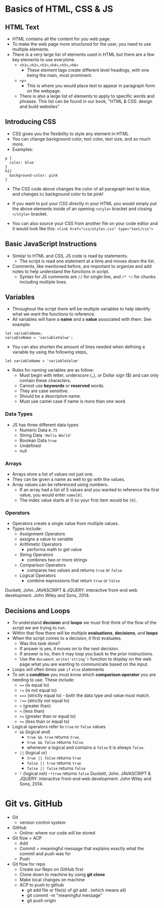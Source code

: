 # Basics of HTML, CSS & JS

## HTML Text

- HTML contains all the content for you web page.
- To make the web page more structured for the user, you need to use multiple elements.
- There is a very large list of elements used in HTML but there are a few key elements to use everytime.
  - `<h1>`,`<h2>`,`<h3>`,`<h4>`,`<h5>`,`<h6>`
    - These element tags create different level headings, with one being the main, most prominent.
  - `<p>`
    - This is where you would place text to appear in paragraph form on the webpage.
  - There is also a large list of elements to apply to specific words and phrases. This list can be found in our book, "HTML & CSS: design and build websites"

## Introducing CSS

- CSS gives you the flexibility to style any element in HTML
- You can change background color, text color, text size, and so much more.
- Examples:
```
p {
  color: blue
}
h1{
  background-color: pink
}
```
- The CSS code above changes the color of all paragraph text to blue, and changes `h1` background color to be pink!


- If you want to put your CSS directly in your HTML you would simply put the above elements inside of an opening `<style>` bracket and closing `</style>` bracket.
- You can also source your CSS from another file on your code editor and it would look like this:
`<link href="css/styles.css" type="text/css">`

## Basic JavaScript Instructions

- Similar to HTML and CSS, JS code is read by statements.
  - The script is read one statement at a time and moves down the list.
- Comments, like mentioned before, are important to organize and add notes to help understand the functions in script.
  - Syntax for JS comments are `//` for single line, and `/* */` for chunks including multiple lines.


## Variables


- Throughout the script there will be multiple variables to help identify what we want the functions to reference.
- All variables will have a **name** and a **value** associated with them. See example:


```
let variableName;
variableName = 'variableValue';
```


- You can also shorten the amount of lines needed when defining a variable by using the following steps,


```
let variableName = 'variableValue'
```


- Rules for naming variables are as follow:
  - Must begin with letter, underscore (_), or Dollar sign ($) and can only contain these characters.
  - Cannot use **keywords** or **reserved** words.
  - They are case sensitive.
  - Should be a descriptive name.
  - Must use camel case if name is more than one word.


### Data Types


- JS has three different data types
  - Numeric Data `0.75`
  - String Data `'Hello World'`
  - Boolean Data `true`
  - Undefined
  - null


### Arrays


- Arrays store a list of values not just one.
- They can be given a name as well to go with the values.
- Array values can be referenced using numbers.
  - If an array had a list of 5 values and you wanted to reference the first value, you would enter `name[0]`.
  - The index value starts at 0 so your first item would be `[0]`.


### Operators


- Operators create a single value from multiple values.
- Types include:
  - Assignment Operators
  - assigns a value to variable
  - Arithmetic Operators
    - performs math to get value
  - String Operators
    - combines two or more strings
  - Comparison Operators
    - compares two values and returns `true` or `false`
  - Logical Operators
    - combine expressions that return `true` or `false`


Duckett, John. JAVASCRIPT &amp; JQUERY: interactive front-end web development. John Wiley and Sons, 2014.


## Decisions and Loops


- To understand **decision** and **loops** we must first think of the flow of the script we are trying to run.
- Within that flow there will be multiple **evaluations**, **decisions**, and **loops**
- When the script comes to a decision, it first evaluates.
  - Was this task done?
  - If answer is yes, it moves on to the next decision.
  - If answer is no, then it may loop you back to the prior instructions.
  - Use the `document.write('string')` function to display on the web page what you are wanting to communicate based on the input.
- Loops will often times use `if` `else` statements
- To set a **condition** you must know which **comparison operator** you are needing to use. These include:
  - `==` (is equal to)
  - `!=` (is not equal to)
  - `===` (strictly equal to) - both the data type and value must match.
  - `!==` (strictly not equal to)
  - `>` (greater than)
  - `<` (less than)
  - `>=` (greater than or equal to)
  - `<=` (less than or equal to)
- Logical operators refer to `true` or `false` values
  - `&&` (logical and)
    - `true && true` returns `true`.
    - `true && false` returns `false`
    - whenever a logical and contains a `false` it is always `false`.
  - `||` (logical or)
    - `true || false` returns `true`
    - `false || true` returns `true`
    - `false || false` returns `false`
  - `!` (logical not)
    -`!true` returns `false`
Duckett, John. JAVASCRIPT &amp; JQUERY: interactive front-end web development. John Wiley and Sons, 2014.

# Git vs. GitHub

- Git
  - version control system
- GitHub
  - Online: where our code will be stored
- Git flow = ACP
  - Add
  - Commit + meaningful message that explains exactly what the commit and push was for
  - Push
- Git flow for repo
  - Create our Repo on GitHub first
  - Clone down to machine  by using **git clone <url>**
  - Make local changes on machine
  - ACP to push to github
    - git add file or file(s) of git add . (which means all)
    - git commit -m "meaningful message"
    - git push origin <branch name>

